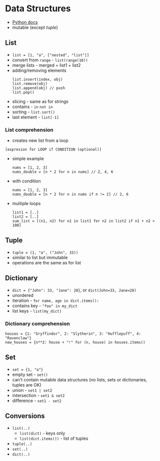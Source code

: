 # Data Structures
- [Python docs](https://docs.python.org/3/tutorial/datastructures.html)
- mutable (except _tuple_)

## List
- `list = [1, "a", ["nested", "list"]]`
- convert from `range` - `list(range(10))`
- merge lists - merged = list1 + list2
- adding/removing elements
    ```
    list.insert(index, obj)
    list.remove(obj)
    list.append(obj) // push
    list.pop()
    ```
- slicing - same as for strings
- contains - `in` `not in`
- sorting - `list.sort()`
- last element - `list[-1]`

### List comprehension
- creates new list from a loop
```
[expresion for LOOP if CONDITION (optional)]
```

- simple example
    ```
    nums = [1, 2, 3]
    nums_double = [n * 2 for n in nums] // 2, 4, 6
    ```
- with condition
    ```
    nums = [1, 2, 3]
    nums_double = [n * 2 for n in nums if n != 2] // 2, 6
    ```
- multiple loops
  ```
  list1 = [..]
  list2 = [..]
  sum_list = [(n1, n2) for n1 in list1 for n2 in list2 if n1 + n2 > 100]
  ```

## Tuple
- `tuple = (1, "a", ("John", 33))`
- similar to list but immutable
- operations are the same as for list

## Dictionary
- `dict = {"John": 33, "Jane": 28}`, or `dict(John=33, Jane=28)`
- unordered
- iteration - `for name, age in dict.items():`
- contains key - `"foo" in my_dict`
- list keys - `list(my_dict)`

### Dictionary comprehension
```
houses = {1: "Gryffindor", 2: "Slytherin", 3: "Hufflepuff", 4: "Ravenclaw"}
new_houses = {n**2: house + "!" for (n, house) in houses.items()
```

## Set
- `set = {1, "a"}`
- empty set - `set()`
- can't contain mutable data structures (no lists, sets or dictionaries, tuples are OK)
- union - `set1 | set2`
- intersection - `set1 & set2`
- difference - `set1 - set2`

## Conversions
- `list(..)`
    - `list(dict)` - keys only
    - `list(dict.items())` - list of tuples
- `tuple(..)`
- `set(..)`
- `dict(..)`